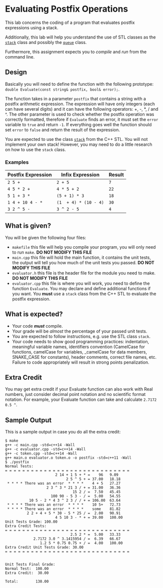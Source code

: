 # Evaluating Postfix Operations
This lab concerns the coding of a program that evaluates
postfix expressions using a stack.

Additionally, this lab will help you understand the use of STL
classes as the [`stack`](http://www.cplusplus.com/reference/stack/stack/)
class and possibly the [`queue`](http://www.cplusplus.com/reference/queue/queue/) class.

Furthermore, this assignment expects you to *compile* and *run* from the command line.

## Design

Basically you will need to define the function with the following prototype: 
`double Evaluate(const string& postfix, bool& error);`.

The function takes in a parameter `postfix` that contains a string with a postfix arithmetic
expression. The expression will have only integers (each can have several digits)
and it can have the following operators: +, -, *, / and ^. The other parameter is used
to check whether the postfix operation was correctly formatted, therefore if `Evaluate` finds
an error, it must set the `error` variable to `true` and return `-1`. If everything goes well
the function should set `error` to `false` and return the result of the expression.

You are expected to use the class [`stack`](http://www.cplusplus.com/reference/stack/stack/) 
from the C++ STL. You will not implement your own stack! However, you may need to do a little
research on how to use the `stack` class.

### Examples

Postfix Expression | Infix Expression | Result
-------------------|------------------|-------
`2 5 +`            | `2 + 5`          | `7`
`4 5 * 2 +`        | `4 * 5 + 2`      | `22`
`5 1 + 3 *`        | `(5 + 1) * 3`    | `18`
`1 4 + 10 4 - *`   | `(1  + 4) * (10 - 4)` | `30`
`3 2 ^ 5 -`        | `3 ^ 2 - 5`      | `4`


## What is given?
You will be given the following four files:
* `makefile` this file will help you compile your program, you will only need to run `make`. **DO NOT MODIFY THIS FILE**
* `main.cpp` this file will hold the main function, it contains the unit tests, the output will
   tell you how much of the unit tests you passed. **DO NOT MODIFY THIS FILE**
* `evaluator.h` this file is the header file for the module you need to make. **DO NOT MODIFY THIS FILE**
* `evaluator.cpp` this file is where you will work, you need to define the function `Evaluate`. You may declare and define additional functions if you want. You **must** use a `stack` class from the C++ STL to evaluate the postfix expression.


## What is expected?
- Your code ***must*** compile.
- Your grade will be *almost* the percentage of your passed unit tests.
- You are expected to follow instructions, e.g. use the STL class `stack`.  
- Your code needs to show good programming practices: indentation, meaningful variable names, identifiers convention (CamelCase for functions, camelCase for variables, _camelCase for data members, SNAKE_CASE for constants), header comments, correct file names, etc. Failure to
code appropriately will result in strong points penalization.

## Extra Credit
You may get extra credit if your Evaluate function can also work with Real numbers, just consider decimal point notation and no scientific format notation. For example, your Evaluate function can take and calculate `2.7172 0.5 ^`.

## Sample Output

This is a sample output in case you do all the extra credit:
```
$ make
g++ -c main.cpp -std=c++14 -Wall
g++ -c evaluator.cpp -std=c++14 -Wall
g++ -c token.cpp -std=c++14 -Wall
g++ main.o evaluator.o token.o -o postfix -std=c++11 -Wall
$ ./postfix
Normal Tests:
= = = = = = = = = = = = = = = = = = = = = = = = = = = = =
                       2 14 + 1 5 + * =    96	9.09
                            2 5 ^ 5 + = 37.00	18.18
 * * * * There was an error  * * * * 	4 + 5	27.27
                   2 3 ^ 3 * 21 3 / + = 31.00	36.36
                               15 2 / =  7.50	45.45
                     100 90 - 5 3 - / =  5.00	54.55
           10 5 - 2 * 4 3 ^ 2 3 / / + = 106.00	63.64
 * * * * There was an error  * * * * 	10 5+	72.73
 * * * * There was an error  * * * * 	some	81.82
          2 2 + 4 + 5 * 30 - 5 * 25 / =  2.00	90.91
                       4 5 10 3 - * + = 39.00	100.00
Unit Tests Grade: 100.00
Extra Credit Tests:
= = = = = = = = = = = = = = = = = = = = = = = = = = = = =
                              2.5 2 * =  5.00	33.33
             2.7172 3.0 ^ 3.1415954 / =  6.39	66.67
                1.2 5 * 0.75 0.75 + / =  4.00	100.00
Extra Credit Unit Tests Grade: 30.00
= = = = = = = = = = = = = = = = = = = = = = = = = = = = =


Unit Tests Final Grade:
Normal Test:  100.00
Extra Credit:  30.00

Total:        130.00


```
